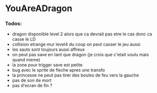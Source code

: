 # YouAreADragon

### Todos:

- dragon disponible level 2 alors que ca devrait pas etre le cas donc ca casse le LD
- collision etrange mur level4 du coup on peut casser le jeu aussi
- les sauts sont toujours aussi affreux
- on peut pas save en tant que dragon (je crois que c'etait voulu mais quand meme)
- la zone pour trigger save est petite
- bug avec le sprite de fleche apres une transfo
- la princesse ne peut pas tirer des boules de feu vers la gauche
- pas de son de mort
- pas d'ecran de fin ?
